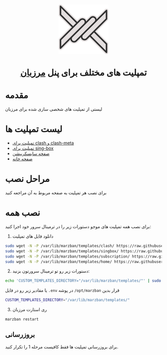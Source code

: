 <p align="center">
  <a href="https://github.com/oXIIIo/marzban-template/tree/master/clash" target="_blank" rel="noopener noreferrer">
    <picture>
      <source media="(prefers-color-scheme: dark)" srcset="https://raw.githubusercontent.com/Gozargah/Marzban-docs/master/screenshots/logo-dark.png">
      <img width="160" height="160" src="https://raw.githubusercontent.com/Gozargah/Marzban-docs/master/screenshots/logo-dark.png">
    </picture>
  </a>
</p>
<h1 align="center"/>تمپلیت های مختلف برای پنل  <a href="https://github.com/Gozargah/Marzban">مرزبان</a></h1>

# مقدمه
لیستی از تمپلیت های شخصی سازی شده برای مرزبان

# لیست تمپلیت ها
- [تمپلیت برای clash و clash-meta](https://github.com/oXIIIo/marzban-template/tree/master/clash)
- [تمپلیت برای sing-box](https://github.com/oXIIIo/marzban-template/tree/master/singbox)
- [صفحه سابسکریپشن](https://github.com/oXIIIo/marzban-template/tree/master/subscription)
- [صفحه خانه](https://github.com/oXIIIo/marzban-template/tree/master/home)


# مراحل نصب
برای نصب هر تمپلیت به صفحه مربوط به آن مراجعه کنید

# نصب همه
برای نصب همه تمپلیت های موجو دستورات زیر را در ترمینال سرور خود اجرا کنید:
1. دانلود فایل های تمپلیت
```sh
sudo wget -N -P /var/lib/marzban/templates/clash/ https://raw.githubusercontent.com/oXIIIo/marzban-template/master/clash/default.yml
sudo wget -N -P /var/lib/marzban/templates/singbox/ https://raw.githubusercontent.com/oXIIIo/marzban-template/master/singbox/default.json
sudo wget -N -P /var/lib/marzban/templates/subscription/ https://raw.githubusercontent.com/oXIIIo/marzban-template/master/subscription/index.html
sudo wget -N -P /var/lib/marzban/templates/home/ https://raw.githubusercontent.com/oXIIIo/marzban-template/master/home/index.html
```
2. دستورات زیر رو تو ترمینال سرورتون بزنید:
```sh
echo 'CUSTOM_TEMPLATES_DIRECTORY="/var/lib/marzban/templates/"' | sudo tee -a /opt/marzban/.env
```
یا مقادیر زیر رو در فایل `.env` در پوشه `/opt/marzban` قرار بدین
```sh
CUSTOM_TEMPLATES_DIRECTORY="/var/lib/marzban/templates/"
```

3. ری استارت مرزبان
```sh
marzban restart
```

## بروزرسانی
برای بروزرسانی تمپلیت ها فقط کافیست مرحله 1 را تکرار کنید.

